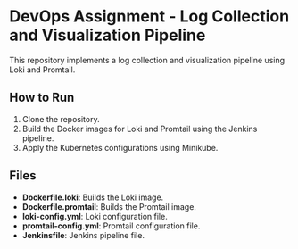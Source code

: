 # DevOps Assignment - Log Collection and Visualization Pipeline

This repository implements a log collection and visualization pipeline using Loki and Promtail.

## How to Run

1. Clone the repository.
2. Build the Docker images for Loki and Promtail using the Jenkins pipeline.
3. Apply the Kubernetes configurations using Minikube.

## Files

- **Dockerfile.loki**: Builds the Loki image.
- **Dockerfile.promtail**: Builds the Promtail image.
- **loki-config.yml**: Loki configuration file.
- **promtail-config.yml**: Promtail configuration file.
- **Jenkinsfile**: Jenkins pipeline file.
